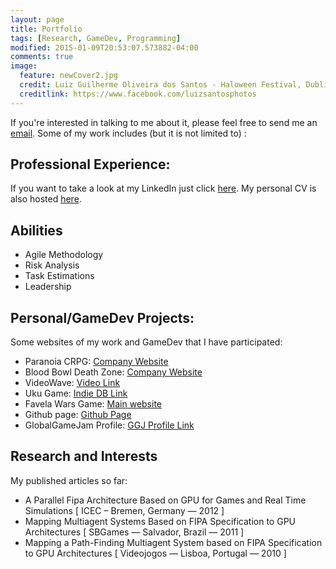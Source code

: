 ```yaml
---
layout: page
title: Portfolio
tags: [Research, GameDev, Programming]
modified: 2015-01-09T20:53:07.573882-04:00
comments: true
image:
  feature: newCover2.jpg
  credit: Luiz Guilherme Oliveira dos Santos - Haloween Festival, Dublin, Ireland.
  creditlink: https://www.facebook.com/luizsantosphotos
---
```


If you're interested in talking to me about it, please feel free to send me an <a href="mailto:luiz@kaze.io">email</a>. Some of my work includes (but it is not limited to) :

## Professional Experience:

If you want to take a look at my LinkedIn just click <a href="http://bit.ly/LSantosLinkedInEN"> here</a>. My personal CV is also hosted <a href="http://bit.ly/LuizCV18"> here</a>.

## Abilities
* Agile Methodology
* Risk Analysis
* Task Estimations
* Leadership

## Personal/GameDev Projects:

Some websites of my work and GameDev that I have participated:

* Paranoia CRPG: <a href="http://www.black-shamrock.com/">Company Website</a>
* Blood Bowl Death Zone: <a href="http://www.black-shamrock.com/">Company Website</a>
* VideoWave: <a href="https://www.youtube.com/watch?v=FxtfNcmPhCQ">Video Link</a>
* Uku Game: <a href="http://bit.ly/uku-indiedb">Indie DB Link</a>
* Favela Wars Game: <a href="http://www.favelawars.com">Main website</a>
* Github page: <a href="http://www.github.com/kazenotenshi">Github Page</a>
* GlobalGameJam Profile: <a href="http://globalgamejam.org/users/kazenotenshi">GGJ Profile Link</a>


## Research and Interests

My published articles so far:

* A Parallel Fipa Architecture Based on GPU for Games and Real Time Simulations [ ICEC – Bremen, Germany — 2012 ]
* Mapping Multiagent Systems Based on FIPA Specification to GPU Architectures [ SBGames — Salvador, Brazil — 2011 ]
* Mapping a Path-Finding Multiagent System based on FIPA Specification to GPU Architectures [ Videojogos — Lisboa, Portugal — 2010 ]
